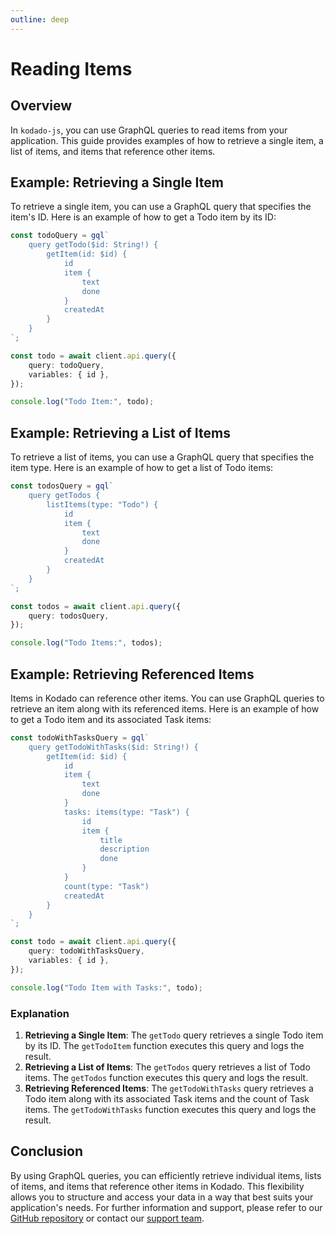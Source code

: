 ```yaml
---
outline: deep
---
```


# Reading Items

## Overview

In `kodado-js`, you can use GraphQL queries to read items from your application. This guide provides examples of how to retrieve a single item, a list of items, and items that reference other items.

## Example: Retrieving a Single Item

To retrieve a single item, you can use a GraphQL query that specifies the item's ID. Here is an example of how to get a Todo item by its ID:

```typescript
const todoQuery = gql`
    query getTodo($id: String!) {
        getItem(id: $id) {
            id
            item {
                text
                done
            }
            createdAt
        }
    }
`;

const todo = await client.api.query({
    query: todoQuery,
    variables: { id },
});

console.log("Todo Item:", todo);
```

## Example: Retrieving a List of Items

To retrieve a list of items, you can use a GraphQL query that specifies the item type. Here is an example of how to get a list of Todo items:

```typescript
const todosQuery = gql`
    query getTodos {
        listItems(type: "Todo") {
            id
            item {
                text
                done
            }
            createdAt
        }
    }
`;

const todos = await client.api.query({
    query: todosQuery,
});

console.log("Todo Items:", todos);
```

## Example: Retrieving Referenced Items

Items in Kodado can reference other items. You can use GraphQL queries to retrieve an item along with its referenced items. Here is an example of how to get a Todo item and its associated Task items:

```typescript
const todoWithTasksQuery = gql`
    query getTodoWithTasks($id: String!) {
        getItem(id: $id) {
            id
            item {
                text
                done
            }
            tasks: items(type: "Task") {
                id
                item {
                    title
                    description
                    done
                }
            }
            count(type: "Task")
            createdAt
        }
    }
`;

const todo = await client.api.query({
    query: todoWithTasksQuery,
    variables: { id },
});

console.log("Todo Item with Tasks:", todo);
```

### Explanation

1. **Retrieving a Single Item**: The `getTodo` query retrieves a single Todo item by its ID. The `getTodoItem` function executes this query and logs the result.
2. **Retrieving a List of Items**: The `getTodos` query retrieves a list of Todo items. The `getTodos` function executes this query and logs the result.
3. **Retrieving Referenced Items**: The `getTodoWithTasks` query retrieves a Todo item along with its associated Task items and the count of Task items. The `getTodoWithTasks` function executes this query and logs the result.

## Conclusion

By using GraphQL queries, you can efficiently retrieve individual items, lists of items, and items that reference other items in Kodado. This flexibility allows you to structure and access your data in a way that best suits your application's needs. For further information and support, please refer to our [GitHub repository](https://github.com/kodado/kodado-js) or contact our [support team](mailto:support@kodado.com).
